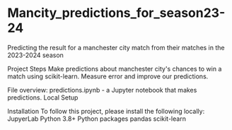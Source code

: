 # Mancity_predictions_for_season23-24
Predicting the result for a manchester city match from their matches in the 2023-2024 season

Project Steps
Make predictions about manchester city's chances to win a match using scikit-learn.
Measure error and improve our predictions.

File overview:
predictions.ipynb - a Jupyter notebook that makes predictions.
Local Setup

Installation
To follow this project, please install the following locally:
JupyerLab
Python 3.8+
Python packages
pandas
scikit-learn
